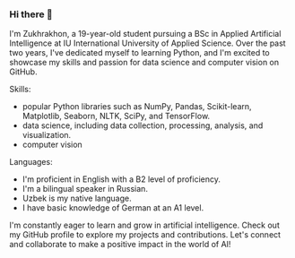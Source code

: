 ### Hi there 👋

I'm Zukhrakhon, a 19-year-old student pursuing a BSc in Applied Artificial Intelligence at IU International University of Applied Science. Over the past two years, I've dedicated myself to learning Python, and I'm excited to showcase my skills and passion for data science and computer vision on GitHub.

Skills:
- popular Python libraries such as NumPy, Pandas, Scikit-learn, Matplotlib, Seaborn, NLTK, SciPy, and TensorFlow.
- data science, including data collection, processing, analysis, and visualization.
- computer vision

Languages:
- I'm proficient in English with a B2 level of proficiency.
- I'm a bilingual speaker in Russian.
- Uzbek is my native language.
- I have basic knowledge of German at an A1 level.

I'm constantly eager to learn and grow in artificial intelligence. Check out my GitHub profile to explore my projects and contributions. Let's connect and collaborate to make a positive impact in the world of AI!
